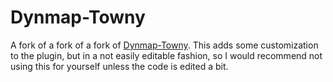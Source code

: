 # Dynmap-Towny

A fork of a fork of a fork of [Dynmap-Towny](https://github.com/webbukkit/Dynmap-Towny). This adds some customization to the plugin, but in a not easily editable fashion, so I would recommend not using this for yourself unless the code is edited a bit. 